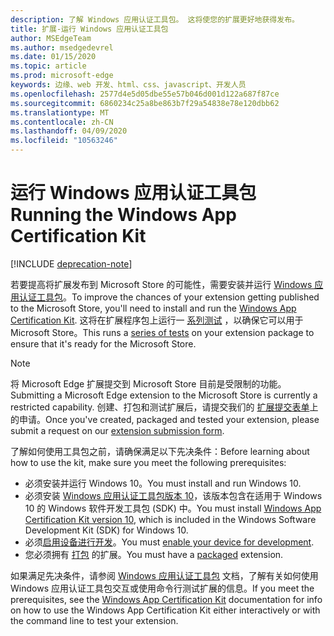 ```yaml
---
description: 了解 Windows 应用认证工具包。 这将使您的扩展更好地获得发布。
title: 扩展-运行 Windows 应用认证工具包
author: MSEdgeTeam
ms.author: msedgedevrel
ms.date: 01/15/2020
ms.topic: article
ms.prod: microsoft-edge
keywords: 边缘、web 开发、html、css、javascript、开发人员
ms.openlocfilehash: 2577d4e5d05dbe55e57b046d001d122a687f87ce
ms.sourcegitcommit: 6860234c25a8be863b7f29a54838e78e120dbb62
ms.translationtype: MT
ms.contentlocale: zh-CN
ms.lasthandoff: 04/09/2020
ms.locfileid: "10563246"
---
```

# <span data-ttu-id="03afb-105">运行 Windows 应用认证工具包</span><span class="sxs-lookup"><span data-stu-id="03afb-105">Running the Windows App Certification Kit</span></span>  

[!INCLUDE [deprecation-note](../../includes/deprecation-note.md)]  

<span data-ttu-id="03afb-106">若要提高将扩展发布到 Microsoft Store 的可能性，需要安装并运行 [Windows 应用认证工具包](https://go.microsoft.com/fwlink/p/?LinkID=309666)。</span><span class="sxs-lookup"><span data-stu-id="03afb-106">To improve the chances of your extension getting published to the Microsoft Store, you'll need to install and run the [Windows App Certification Kit](https://go.microsoft.com/fwlink/p/?LinkID=309666).</span></span>
<span data-ttu-id="03afb-107">这将在扩展程序包上运行一 [系列测试](https://docs.microsoft.com/windows/uwp/debug-test-perf/windows-app-certification-kit-tests) ，以确保它可以用于 Microsoft Store。</span><span class="sxs-lookup"><span data-stu-id="03afb-107">This runs a [series of tests](https://docs.microsoft.com/windows/uwp/debug-test-perf/windows-app-certification-kit-tests) on your extension package to ensure that it's ready for the Microsoft Store.</span></span>

> [!NOTE]
> <span data-ttu-id="03afb-108">将 Microsoft Edge 扩展提交到 Microsoft Store 目前是受限制的功能。</span><span class="sxs-lookup"><span data-stu-id="03afb-108">Submitting a Microsoft Edge extension to the Microsoft Store is currently a restricted capability.</span></span> <span data-ttu-id="03afb-109">创建、打包和测试扩展后，请提交我们的 [扩展提交表单](https://aka.ms/extension-request)上的申请。</span><span class="sxs-lookup"><span data-stu-id="03afb-109">Once you've created, packaged and tested your extension, please submit a request on our [extension submission form](https://aka.ms/extension-request).</span></span>

<span data-ttu-id="03afb-110">了解如何使用工具包之前，请确保满足以下先决条件：</span><span class="sxs-lookup"><span data-stu-id="03afb-110">Before learning about how to use the kit, make sure you meet the following prerequisites:</span></span> 

- <span data-ttu-id="03afb-111">必须安装并运行 Windows 10。</span><span class="sxs-lookup"><span data-stu-id="03afb-111">You must install and run Windows 10.</span></span>
- <span data-ttu-id="03afb-112">必须安装 [Windows 应用认证工具包版本 10](https://go.microsoft.com/fwlink/p/?LinkID=309666)，该版本包含在适用于 Windows 10 的 Windows 软件开发工具包 (SDK) 中。</span><span class="sxs-lookup"><span data-stu-id="03afb-112">You must install [Windows App Certification Kit version 10](https://go.microsoft.com/fwlink/p/?LinkID=309666), which is included in the Windows Software Development Kit (SDK) for Windows 10.</span></span>
- <span data-ttu-id="03afb-113">必须[启用设备进行开发](https://docs.microsoft.com/windows/uwp/get-started/enable-your-device-for-development)。</span><span class="sxs-lookup"><span data-stu-id="03afb-113">You must [enable your device for development](https://docs.microsoft.com/windows/uwp/get-started/enable-your-device-for-development).</span></span>
- <span data-ttu-id="03afb-114">您必须拥有 [打包](../packaging.md) 的扩展。</span><span class="sxs-lookup"><span data-stu-id="03afb-114">You must have a [packaged](../packaging.md) extension.</span></span>


<span data-ttu-id="03afb-115">如果满足先决条件，请参阅 [Windows 应用认证工具包](https://docs.microsoft.com/windows/uwp/debug-test-perf/windows-app-certification-kit#validate-your-windows-app-using-the-windows-app-certification-kit-interactively) 文档，了解有关如何使用 Windows 应用认证工具包交互或使用命令行测试扩展的信息。</span><span class="sxs-lookup"><span data-stu-id="03afb-115">If you meet the prerequisites, see the [Windows App Certification Kit](https://docs.microsoft.com/windows/uwp/debug-test-perf/windows-app-certification-kit#validate-your-windows-app-using-the-windows-app-certification-kit-interactively) documentation for info on how to use the Windows App Certification Kit either interactively or with the command line to test your extension.</span></span>
